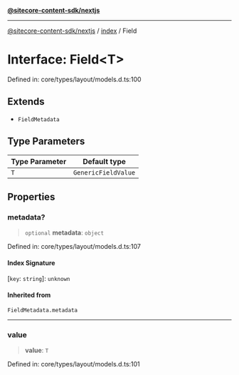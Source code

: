 [**@sitecore-content-sdk/nextjs**](../../README.md)

***

[@sitecore-content-sdk/nextjs](../../README.md) / [index](../README.md) / Field

# Interface: Field\<T\>

Defined in: core/types/layout/models.d.ts:100

## Extends

- `FieldMetadata`

## Type Parameters

| Type Parameter | Default type |
| ------ | ------ |
| `T` | `GenericFieldValue` |

## Properties

### metadata?

> `optional` **metadata**: `object`

Defined in: core/types/layout/models.d.ts:107

#### Index Signature

\[`key`: `string`\]: `unknown`

#### Inherited from

`FieldMetadata.metadata`

***

### value

> **value**: `T`

Defined in: core/types/layout/models.d.ts:101
